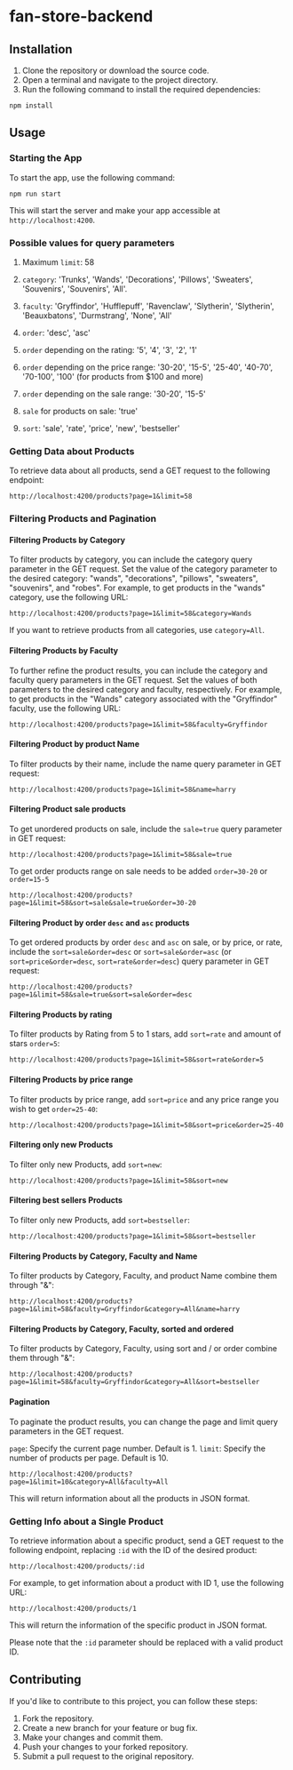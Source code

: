 # fan-store-backend

## Installation

1. Clone the repository or download the source code.
2. Open a terminal and navigate to the project directory.
3. Run the following command to install the required dependencies:

```
npm install
```

## Usage

### Starting the App

To start the app, use the following command:

```
npm run start
```

This will start the server and make your app accessible at `http://localhost:4200`.

### Possible values for query parameters

1. Maximum `limit`: 58

2. `category`: 'Trunks', 'Wands', 'Decorations', 'Pillows', 'Sweaters', 'Souvenirs', 'Souvenirs', 'All'.

3. `faculty`: 'Gryffindor', 'Hufflepuff', 'Ravenclaw', 'Slytherin', 'Slytherin', 'Beauxbatons', 'Durmstrang', 'None', 'All'

4. `order`: 'desc', 'asc'

5. `order` depending on the rating: '5', '4', '3', '2', '1'

6. `order` depending on the price range: '30-20', '15-5', '25-40', '40-70', '70-100', '100' (for products from $100 and more)

7. `order` depending on the sale range: '30-20', '15-5'

8. `sale` for products on sale: 'true'

9. `sort`: 'sale', 'rate', 'price', 'new', 'bestseller'

### Getting Data about Products

To retrieve data about all products, send a GET request to the following endpoint:

```
http://localhost:4200/products?page=1&limit=58
```

### Filtering Products and Pagination

#### Filtering Products by Category

To filter products by category, you can include the category query parameter in the GET request. Set the value of the category parameter to the desired category: "wands", "decorations", "pillows", "sweaters", "souvenirs", and "robes". For example, to get products in the "wands" category, use the following URL:

```
http://localhost:4200/products?page=1&limit=58&category=Wands
```

If you want to retrieve products from all categories, use `category=All`.

#### Filtering Products by Faculty

To further refine the product results, you can include the category and faculty query parameters in the GET request. Set the values of both parameters to the desired category and faculty, respectively. For example, to get products in the "Wands" category associated with the "Gryffindor" faculty, use the following URL:

```
http://localhost:4200/products?page=1&limit=58&faculty=Gryffindor
```

#### Filtering Product by product Name

To filter products by their name, include the name query parameter in GET request:

```
http://localhost:4200/products?page=1&limit=58&name=harry
```

#### Filtering Product sale products

To get unordered products on sale, include the `sale=true` query parameter in GET request:

```
http://localhost:4200/products?page=1&limit=58&sale=true
```

To get order products range on sale needs to be added `order=30-20` or `order=15-5`

```
http://localhost:4200/products?page=1&limit=58&sort=sale&sale=true&order=30-20
```

#### Filtering Product by order `desc` and `asc` products

To get ordered products by order `desc` and `asc` on sale, or by price, or rate, include the `sort=sale&order=desc` or `sort=sale&order=asc` (or `sort=price&order=desc`, `sort=rate&order=desc`) query parameter in GET request:

```
http://localhost:4200/products?page=1&limit=58&sale=true&sort=sale&order=desc
```

#### Filtering Products by rating

To filter products by Rating from 5 to 1 stars, add `sort=rate` and amount of stars `order=5`:

```
http://localhost:4200/products?page=1&limit=58&sort=rate&order=5
```

#### Filtering Products by price range

To filter products by price range, add `sort=price` and any price range you wish to get `order=25-40`:

```
http://localhost:4200/products?page=1&limit=58&sort=price&order=25-40
```

#### Filtering only new Products

To filter only new Products, add `sort=new`:

```
http://localhost:4200/products?page=1&limit=58&sort=new
```

#### Filtering best sellers Products

To filter only new Products, add `sort=bestseller`:

```
http://localhost:4200/products?page=1&limit=58&sort=bestseller
```

#### Filtering Products by Category, Faculty and Name

To filter products by Category, Faculty, and product Name combine them through "&":

```
http://localhost:4200/products?page=1&limit=58&faculty=Gryffindor&category=All&name=harry
```

#### Filtering Products by Category, Faculty, sorted and ordered

To filter products by Category, Faculty, using sort and / or order combine them through "&":

```
http://localhost:4200/products?page=1&limit=58&faculty=Gryffindor&category=All&sort=bestseller
```

#### Pagination

To paginate the product results, you can change the page and limit query parameters in the GET request.

`page`: Specify the current page number. Default is 1. `limit`: Specify the number of products per page. Default is 10.

```
http://localhost:4200/products?page=1&limit=10&category=All&faculty=All
```

This will return information about all the products in JSON format.

### Getting Info about a Single Product

To retrieve information about a specific product, send a GET request to the following endpoint, replacing `:id` with the ID of the desired product:

```
http://localhost:4200/products/:id
```

For example, to get information about a product with ID 1, use the following URL:

```
http://localhost:4200/products/1
```

This will return the information of the specific product in JSON format.

Please note that the `:id` parameter should be replaced with a valid product ID.

## Contributing

If you'd like to contribute to this project, you can follow these steps:

1. Fork the repository.
2. Create a new branch for your feature or bug fix.
3. Make your changes and commit them.
4. Push your changes to your forked repository.
5. Submit a pull request to the original repository.
